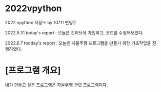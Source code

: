 # 2022vpython
2022 vpython 저장소 by 10711 변영주

2022.5.31 today's report : 오늘은 깃허브에 가입하고, 코드를 수정해보았다.

2022.6.7 todday's report : 오늘은 자율주행 프로그램을 만들기 위한 기초작업을 진행하였다.

# [프로그램 개요]
내가 만들고 싶은 프로그램은 자율주행 관련 프로그램이다.
